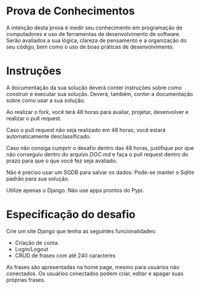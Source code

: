 # Prova de Conhecimentos

A intenção desta prova é medir seu conhecimento em programação de computadores e uso de ferramentas de desenvolvimento de software. Serão avaliados a sua lógica, clareza de pensamento e a organização do seu código, bem como o uso de boas práticas de desenvolvimento.

# Instruções

A documentação da sua solução deverá conter instruções sobre como construir e executar sua solução. Deverá, também, conter a documentação sobre como usar a sua solução.

Ao realizar o fork, você terá 48 horas para avaliar, projetar, desenvolver e realizar o pull request.

Caso o pull request não seja realizado em 48 horas, você estará automaticamente desclassificado. 

Caso não consiga cumprir o desafio dentro das 48 horas, justifique por que não conseguiu dentro do arquivo _DOC.md_ e faça o pull request dentro do prazo para que o que você fez seja avaliado.

Não é preciso usar um SGDB para salvar os dados. Pode-se manter o Sqlite padrão para sua solução. 

Utilize apenas o Django. Não use apps prontos do Pypi.
# Especificação do desafio

Crie um site Django que tenha as seguintes funcionalidades:

- Criação de conta
- Login/Logout
- CRUD de frases com até 240 caracteres

As frases são apresentadas na home page, mesmo para usuários não conectados. Os usuários conectados podem criar, editar e apagar suas próprias frases. 
